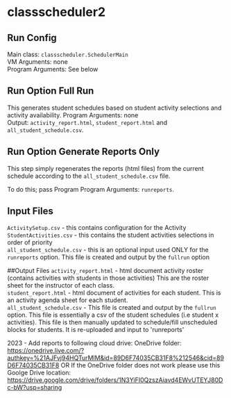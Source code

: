 # classscheduler2

## Run Config
Main class:  `classscheduler.SchedulerMain`  
VM Arguments:  none  
Program Arguments:  See below

## Run Option Full Run
This generates student schedules based on student activity selections and activity availability.
Program Arguments:  none  
Output: `activity_report.html`, `student_report.html` and `all_student_schedule.csv`.

## Run Option Generate Reports Only
This step simply regenerates the reports (html files) from the current schedule according to the `all_student_schedule.csv` file.

To do this; pass Program Program Arguments:  `runreports`.
  
## Input Files
`ActivitySetup.csv` - this contains configuration for the Activity  
`StudentActivities.csv` - this contains the student activities selections in order of priority  
`all_student_schedule.csv` - this is an optional input used ONLY for the `runreports` option.  This file is created and output by the `fullrun` option  

##Output Files
`activity_report.html` - html document activity roster (contains activities with students in those activities)  This are the roster sheet for the instructor of each class.  
 `student_report.html` - html document of activities for each student.  This is an activity agenda sheet for each student.  
  `all_student_schedule.csv` - This file is created and output by the `fullrun` option.  This file is essentially a csv of the student schedules (i.e student x activities).  This file is then manually updated to schedule/fill unscheduled blocks for students.  It is re-uploaded and input to 'runreports'  

2023 - Add reports to following cloud drive:
OneDrive folder: https://onedrive.live.com/?authkey=%21AJFvj94HQTurMlM&id=89D6F74035CB31F8%212546&cid=89D6F74035CB31F8
OR
If the OneDrive folder does not work please use this Goolge Drive location: https://drive.google.com/drive/folders/1N3YiFI0QzszAiavd4EWvUTEYJ80Dc-bW?usp=sharing
